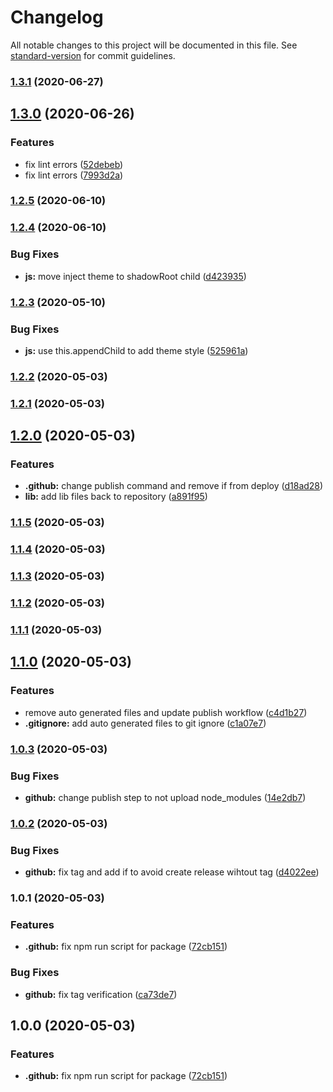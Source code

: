 # Changelog

All notable changes to this project will be documented in this file. See [standard-version](https://github.com/conventional-changelog/standard-version) for commit guidelines.

### [1.3.1](https://github.com/trystan2k/fleshy-jsoneditor/compare/v1.3.0...v1.3.1) (2020-06-27)

## [1.3.0](https://github.com/trystan2k/fleshy-jsoneditor/compare/v1.2.5...v1.3.0) (2020-06-26)

### Features

- fix lint errors ([52debeb](https://github.com/trystan2k/fleshy-jsoneditor/commit/52debeba51bc669ef34a0bf2ce1741d78173ad66))
- fix lint errors ([7993d2a](https://github.com/trystan2k/fleshy-jsoneditor/commit/7993d2a98c29fa187bbb16ec374a7a3157479121))

### [1.2.5](https://github.com/trystan2k/fleshy-jsoneditor/compare/v1.2.4...v1.2.5) (2020-06-10)

### [1.2.4](https://github.com/trystan2k/fleshy-jsoneditor/compare/v1.2.3...v1.2.4) (2020-06-10)

### Bug Fixes

- **js:** move inject theme to shadowRoot child ([d423935](https://github.com/trystan2k/fleshy-jsoneditor/commit/d423935f854c021539569a525ebf5b58a27ed3d5))

### [1.2.3](https://github.com/trystan2k/fleshy-jsoneditor/compare/v1.2.2...v1.2.3) (2020-05-10)

### Bug Fixes

- **js:** use this.appendChild to add theme style ([525961a](https://github.com/trystan2k/fleshy-jsoneditor/commit/525961a320464853bf8dd09bdfadadd029fdd6a4))

### [1.2.2](https://github.com/trystan2k/fleshy-jsoneditor/compare/v1.2.0...v1.2.2) (2020-05-03)

### [1.2.1](https://github.com/trystan2k/fleshy-jsoneditor/compare/v1.2.0...v1.2.1) (2020-05-03)

## [1.2.0](https://github.com/trystan2k/fleshy-jsoneditor/compare/v1.1.5...v1.2.0) (2020-05-03)

### Features

- **.github:** change publish command and remove if from deploy ([d18ad28](https://github.com/trystan2k/fleshy-jsoneditor/commit/d18ad287a8531615f2b664038926e17a1c00b2e6))
- **lib:** add lib files back to repository ([a891f95](https://github.com/trystan2k/fleshy-jsoneditor/commit/a891f9540dd2e03f76a033a4077062e0d99d1df2))

### [1.1.5](https://github.com/trystan2k/fleshy-jsoneditor/compare/v1.1.4...v1.1.5) (2020-05-03)

### [1.1.4](https://github.com/trystan2k/fleshy-jsoneditor/compare/v1.1.3...v1.1.4) (2020-05-03)

### [1.1.3](https://github.com/trystan2k/fleshy-jsoneditor/compare/v1.1.2...v1.1.3) (2020-05-03)

### [1.1.2](https://github.com/trystan2k/fleshy-jsoneditor/compare/v1.1.1...v1.1.2) (2020-05-03)

### [1.1.1](https://github.com/trystan2k/fleshy-jsoneditor/compare/v1.1.0...v1.1.1) (2020-05-03)

## [1.1.0](https://github.com/trystan2k/fleshy-jsoneditor/compare/v1.0.3...v1.1.0) (2020-05-03)

### Features

- remove auto generated files and update publish workflow ([c4d1b27](https://github.com/trystan2k/fleshy-jsoneditor/commit/c4d1b27cc2cfbc36654cbe734cc53d1eb4b51d24))
- **.gitignore:** add auto generated files to git ignore ([c1a07e7](https://github.com/trystan2k/fleshy-jsoneditor/commit/c1a07e771220771decd74b02c86e002eae4fc1c5))

### [1.0.3](https://github.com/trystan2k/fleshy-jsoneditor/compare/v1.0.2...v1.0.3) (2020-05-03)

### Bug Fixes

- **github:** change publish step to not upload node_modules ([14e2db7](https://github.com/trystan2k/fleshy-jsoneditor/commit/14e2db7b11dbda8f03d1c4833142139efb577da3))

### [1.0.2](https://github.com/trystan2k/fleshy-jsoneditor/compare/v1.0.1...v1.0.2) (2020-05-03)

### Bug Fixes

- **github:** fix tag and add if to avoid create release wihtout tag ([d4022ee](https://github.com/trystan2k/fleshy-jsoneditor/commit/d4022ee2653ea148fe82051b51332627250c5882))

### 1.0.1 (2020-05-03)

### Features

- **.github:** fix npm run script for package ([72cb151](https://github.com/trystan2k/fleshy-jsoneditor/commit/72cb151b72bfbc8bc8a5576cc1dbe2719e7948cd))

### Bug Fixes

- **github:** fix tag verification ([ca73de7](https://github.com/trystan2k/fleshy-jsoneditor/commit/ca73de739016af086202d8f814ddb935cd952a22))

## 1.0.0 (2020-05-03)

### Features

- **.github:** fix npm run script for package ([72cb151](https://github.com/trystan2k/fleshy-jsoneditor/commit/72cb151b72bfbc8bc8a5576cc1dbe2719e7948cd))
